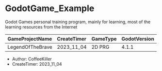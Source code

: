 # GodotGame_Example

Godot Games personal training program, mainly for learning, most of the learning resources from the Internet

| GameProjectName | CreateTimer | GameType | GodotVersion |
| :-------------- | :---------- | :------- | :----------- |
| LegendOfTheBrave | 2023_11_04 | 2D PRG   | 4.1.1 |

- Author: CoffeeKiller
- CreateTimer: 2023_11_04
